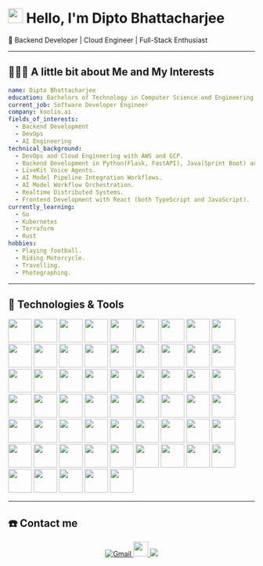 # <img src="https://raw.githubusercontent.com/iampavangandhi/iampavangandhi/master/gifs/Hi.gif" width="30px"> Hello, I'm Dipto Bhattacharjee
🚀 Backend Developer | Cloud Engineer | Full-Stack Enthusiast

---
## 👨🏻‍💻 A little bit about Me and My Interests
```yaml
name: Dipto Bhattacharjee
education: Bachelors of Technology in Computer Science and Engineering
current_job: Software Developer Engineer
company: koolio.ai
fields_of_interests:
  - Backend Development
  - DevOps
  - AI Engineering
technical_background:
  - DevOps and Cloud Engineering with AWS and GCP.
  - Backend Development in Python(Flask, FastAPI), Java(Sprint Boot) and Node.js(Express.js).
  - LiveKit Voice Agents.
  - AI Model Pipeline Integration Workflows.
  - AI Model Workflow Orchestration.
  - Realtime Distributed Systems.
  - Frontend Development with React (both TypeScript and JavaScript).
currently_learning:
  - Go
  - Kubernetes
  - Terraform
  - Rust
hobbies:
  - Playing football.
  - Riding Motorcycle.
  - Travelling.
  - Photographing.
```
---
## 🔧 Technologies & Tools

<img src="https://cdn.jsdelivr.net/gh/devicons/devicon@latest/icons/amazonwebservices/amazonwebservices-original-wordmark.svg" height=48px width=48px />  <img src="https://cdn.jsdelivr.net/gh/devicons/devicon@latest/icons/googlecloud/googlecloud-original.svg" height=48px width=48px />  <img src="https://cdn.jsdelivr.net/gh/devicons/devicon@latest/icons/python/python-original.svg" height=48px width=48px />  <img src="https://cdn.jsdelivr.net/gh/devicons/devicon@latest/icons/django/django-plain.svg" height=48px width=48px />  <img src="https://cdn.jsdelivr.net/gh/devicons/devicon@latest/icons/djangorest/djangorest-original.svg" height=48px width=48px />  <img src="https://cdn.jsdelivr.net/gh/devicons/devicon@latest/icons/flask/flask-original.svg" height=48px width=48px />  <img src="https://cdn.jsdelivr.net/gh/devicons/devicon@latest/icons/fastapi/fastapi-original.svg" height=48px width=48px />  <img src="https://cdn.jsdelivr.net/gh/devicons/devicon@latest/icons/java/java-original.svg" height=48px width=48px />  <img src="https://cdn.jsdelivr.net/gh/devicons/devicon@latest/icons/spring/spring-original.svg" height=48px width=48px />  <img src="https://cdn.jsdelivr.net/gh/devicons/devicon@latest/icons/maven/maven-original.svg" height=48px width=48px />  <img src="https://cdn.jsdelivr.net/gh/devicons/devicon@latest/icons/nodejs/nodejs-original.svg" height=48px width=48px />  <img src="https://cdn.jsdelivr.net/gh/devicons/devicon@latest/icons/express/express-original.svg" height=48px width=48px />  <img src="https://cdn.jsdelivr.net/gh/devicons/devicon@latest/icons/javascript/javascript-original.svg" height=48px width=48px />  <img src="https://cdn.jsdelivr.net/gh/devicons/devicon@latest/icons/typescript/typescript-original.svg" height=48px width=48px />  <img src="https://cdn.jsdelivr.net/gh/devicons/devicon@latest/icons/postgresql/postgresql-original.svg" height=48px width=48px />  <img src="https://cdn.jsdelivr.net/gh/devicons/devicon@latest/icons/mysql/mysql-original.svg" height=48px width=48px />  <img src="https://cdn.jsdelivr.net/gh/devicons/devicon@latest/icons/mariadb/mariadb-original.svg" height=48px width=48px />  <img src="https://cdn.jsdelivr.net/gh/devicons/devicon@latest/icons/dynamodb/dynamodb-original.svg" height=48px width=48px />  <img src="https://cdn.jsdelivr.net/gh/devicons/devicon@latest/icons/sqlite/sqlite-original.svg" height=48px width=48px />  <img src="https://cdn.jsdelivr.net/gh/devicons/devicon@latest/icons/redis/redis-original.svg" height=48px width=48px />  <img src="https://cdn.jsdelivr.net/gh/devicons/devicon@latest/icons/mongodb/mongodb-original.svg" height=48px width=48px />  <img src="https://cdn.jsdelivr.net/gh/devicons/devicon@latest/icons/sqlalchemy/sqlalchemy-original.svg" height=48px width=48px />  <img src="https://cdn.jsdelivr.net/gh/devicons/devicon@latest/icons/sqldeveloper/sqldeveloper-original.svg" height=48px width=48px />  <img src="https://cdn.jsdelivr.net/gh/devicons/devicon@latest/icons/prisma/prisma-original.svg" height=48px width=48px />  <img src="https://cdn.jsdelivr.net/gh/devicons/devicon@latest/icons/docker/docker-original.svg" height=48px width=48px />  <img src="https://cdn.jsdelivr.net/gh/devicons/devicon@latest/icons/git/git-original.svg" height=48px width=48px />  <img src="https://cdn.jsdelivr.net/gh/devicons/devicon@latest/icons/github/github-original.svg" height=48px width=48px />  <img src="https://cdn.jsdelivr.net/gh/devicons/devicon@latest/icons/githubactions/githubactions-original.svg" height=48px width=48px />  <img src="https://cdn.jsdelivr.net/gh/devicons/devicon@latest/icons/nginx/nginx-original.svg" height=48px width=48px />  <img src="https://cdn.jsdelivr.net/gh/devicons/devicon@latest/icons/socketio/socketio-original.svg" height=48px width=48px />  <img src="https://cdn.jsdelivr.net/gh/devicons/devicon@latest/icons/graphql/graphql-plain.svg" height=48px width=48px />  <img src="https://cdn.jsdelivr.net/gh/devicons/devicon@latest/icons/bash/bash-original.svg" height=48px width=48px />  <img src="https://cdn.jsdelivr.net/gh/devicons/devicon@latest/icons/ssh/ssh-original-wordmark.svg" height=48px width=48px />  <img src="https://cdn.jsdelivr.net/gh/devicons/devicon@latest/icons/powershell/powershell-original.svg" height=48px width=48px />  <img src="https://cdn.jsdelivr.net/gh/devicons/devicon@latest/icons/linux/linux-original.svg" height=48px width=48px />  <img src="https://cdn.jsdelivr.net/gh/devicons/devicon@latest/icons/archlinux/archlinux-original.svg" height=48px width=48px />  <img src="https://cdn.jsdelivr.net/gh/devicons/devicon@latest/icons/windows11/windows11-original.svg" height=48px width=48px />  <img src="https://cdn.jsdelivr.net/gh/devicons/devicon@latest/icons/react/react-original.svg" height=48px width=48px />  <img src="https://cdn.jsdelivr.net/gh/devicons/devicon@latest/icons/axios/axios-plain.svg" height=48px width=48px />  <img src="https://cdn.jsdelivr.net/gh/devicons/devicon@latest/icons/redux/redux-original.svg" height=48px width=48px />  <img src="https://cdn.jsdelivr.net/gh/devicons/devicon@latest/icons/tailwindcss/tailwindcss-original-wordmark.svg" height=48px width=48px />  <img src="https://cdn.jsdelivr.net/gh/devicons/devicon@latest/icons/nextjs/nextjs-original.svg" height=48px width=48px />  <img src="https://cdn.jsdelivr.net/gh/devicons/devicon@latest/icons/html5/html5-original.svg" height=48px width=48px />  <img src="https://cdn.jsdelivr.net/gh/devicons/devicon@latest/icons/css3/css3-original.svg" height=48px width=48px />  <img src="https://cdn.jsdelivr.net/gh/devicons/devicon@latest/icons/postman/postman-original.svg" height=48px width=48px />  <img src="https://cdn.jsdelivr.net/gh/devicons/devicon@latest/icons/go/go-original.svg" height=48px width=48px />  <img src="https://cdn.jsdelivr.net/gh/devicons/devicon@latest/icons/terraform/terraform-original.svg" height=48px width=48px />  <img src="https://cdn.jsdelivr.net/gh/devicons/devicon@latest/icons/kubernetes/kubernetes-original.svg" height=48px width=48px />  <img src="https://cdn.jsdelivr.net/gh/devicons/devicon@latest/icons/rust/rust-original.svg" height=48px width=48px />  <img src="https://cdn.jsdelivr.net/gh/devicons/devicon@latest/icons/cplusplus/cplusplus-original.svg" height=48px width=48px />  <img src="https://cdn.jsdelivr.net/gh/devicons/devicon@latest/icons/c/c-original.svg" height=48px width=48px />  <img src="https://cdn.jsdelivr.net/gh/devicons/devicon@latest/icons/kotlin/kotlin-original.svg" height=48px width=48px />  <img src="https://cdn.jsdelivr.net/gh/devicons/devicon@latest/icons/vim/vim-original.svg" height=48px width=48px />  <img src="https://cdn.jsdelivr.net/gh/devicons/devicon@latest/icons/neovim/neovim-original.svg" height=48px width=48px />  <img src="https://cdn.jsdelivr.net/gh/devicons/devicon@latest/icons/pycharm/pycharm-original.svg" height=48px width=48px />  <img src="https://cdn.jsdelivr.net/gh/devicons/devicon@latest/icons/intellij/intellij-original.svg" height=48px width=48px />  <img src="https://cdn.jsdelivr.net/gh/devicons/devicon@latest/icons/eclipse/eclipse-original-wordmark.svg" height=48px width=48px />  <img src="https://cdn.jsdelivr.net/gh/devicons/devicon@latest/icons/vscodium/vscodium-original.svg" height=48px width=48px />  <img src="https://cdn.jsdelivr.net/gh/devicons/devicon@latest/icons/markdown/markdown-original.svg" height=48px width=48px />

---
## ☎️ Contact me 

<p align="center">
  <a href = "mailto:diptobhattacharjee6@gmail.com?subject=From Github Profile">
    <img alt="Gmail" src="https://img.shields.io/badge/Gmail-D14836?style=for-the-badge&logo=gmail&logoColor=white" />
  </a>
  <a href = "https://www.linkedin.com/in/dipto-bhattacharjee-160a10205/">
    <img src="https://cdn.jsdelivr.net/gh/devicons/devicon@latest/icons/linkedin/linkedin-original.svg" width=30px height=30px />
  </a>
  <a href = "https://www.instagram.com/_satirically_yours_/" >
    <img src="https://img.shields.io/badge/instagram%20-%23E4405F.svg?&style=for-the-badge&logo=instagram&logoColor=white"/>
  </a>
</p>
